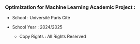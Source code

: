### Optimization for Machine Learning Academic Project :

- School :  Université Paris Cité

- School Year :  2024/2025


  - Copy  Rights : All Rights Reserved 
